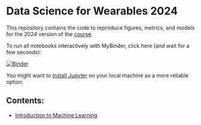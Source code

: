 # Data Science for Wearables 2024

This repository contains the code to reproduce figures, metrics, and models for the 2024 version of the [course]([https://hpi.de/digital-health-cluster/teaching/winter-term-2023-24/data-management-for-digital-health.html](https://hpi.de/studium/im-studium/lehrveranstaltungen/digital-health-ma/lehrveranstaltung/wise-23-24-3862-fundamentals-of-programming-for-digital-health.html)).

To run all notebooks interactively with MyBinder, click here (and wait for a few seconds):

[![Binder](https://mybinder.org/badge_logo.svg)]()

You might want to [install Jupyter](https://jupyter.org/) on your local machine as a more reliable option.

## Contents:

* [Introduction to Machine Learning](1_ML_Intro.ipynb)
